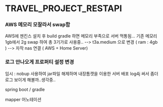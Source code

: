 # TRAVEL_PROJECT_RESTAPI

### AWS 메모리 모잘라서 swap함 
AWS에 젠킨스 설치 후 build gradle 하면 메모리 부족으로 서버 먹통됨...
기존 메모리 1gb에서 2g swap 하여 총 3기가로 사용중.. 
--> t3a.medium 으로 변경 ( ram : 4gb ) --> 자작 nas 연결 ( AWS + Home Server)

### 로그 안나오게 프로퍼티 설정 변경
임시 : nobup 사용하여 jar파일 해제하며 내장톰캣을 이용한 서버 배포
log4j 써서 좀더 로그 보이게 해볼까..생각중..

spring boot / gradle 

mapper 어노테이션
